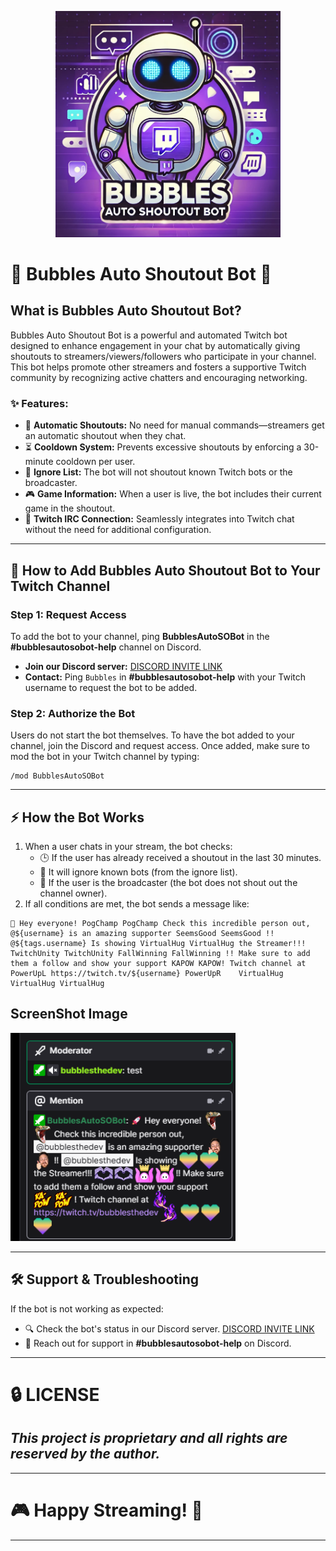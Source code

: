 <p align="center">
  <img src="https://github.com/KernFerm/Bubbles-Auto-SO-Bot/blob/main/bubbles-auto-so-bot.png" width="360" alt="Bubbles Auto Shoutout Bot Logo">
</p>

# 🚀 Bubbles Auto Shoutout Bot 🎉

## What is Bubbles Auto Shoutout Bot?
Bubbles Auto Shoutout Bot is a powerful and automated Twitch bot designed to enhance engagement in your chat by automatically giving shoutouts to streamers/viewers/followers who participate in your channel. This bot helps promote other streamers and fosters a supportive Twitch community by recognizing active chatters and encouraging networking.

### ✨ Features:
- 🤖 **Automatic Shoutouts:** No need for manual commands—streamers get an automatic shoutout when they chat.
- ⏳ **Cooldown System:** Prevents excessive shoutouts by enforcing a 30-minute cooldown per user.
- 🚫 **Ignore List:** The bot will not shoutout known Twitch bots or the broadcaster.
- 🎮 **Game Information:** When a user is live, the bot includes their current game in the shoutout.
- 🔗 **Twitch IRC Connection:** Seamlessly integrates into Twitch chat without the need for additional configuration.

---

## 📌 How to Add Bubbles Auto Shoutout Bot to Your Twitch Channel

### Step 1: Request Access
To add the bot to your channel, ping **BubblesAutoSOBot** in the **#bubblesautosobot-help** channel on Discord.

- **Join our Discord server:** [DISCORD INVITE LINK](https://discord.gg/eCGpWUf5aR)
- **Contact:** Ping `Bubbles` in **#bubblesautosobot-help** with your Twitch username to request the bot to be added.

### Step 2: Authorize the Bot

Users do not start the bot themselves. To have the bot added to your channel, join the Discord and request access. Once added, make sure to mod the bot in your Twitch channel by typing:
```
/mod BubblesAutoSOBot
```
---

## ⚡ How the Bot Works
1. When a user chats in your stream, the bot checks:
   - 🕒 If the user has already received a shoutout in the last 30 minutes.
   - 🚫 It will ignore known bots (from the ignore list).
   - 🎥 If the user is the broadcaster (the bot does not shout out the channel owner).
2. If all conditions are met, the bot sends a message like:
```
🚀 Hey everyone! PogChamp PogChamp Check this incredible person out, @${username} is an amazing supporter SeemsGood SeemsGood !! @${tags.username} Is showing VirtualHug VirtualHug the Streamer!!! TwitchUnity TwitchUnity FallWinning FallWinning !! Make sure to add them a follow and show your support KAPOW KAPOW! Twitch channel at PowerUpL https://twitch.tv/${username} PowerUpR    VirtualHug VirtualHug VirtualHug  
```
## ScreenShot Image
<p align="left">
  <img src="https://github.com/KernFerm/Bubbles-Auto-SO-Bot/blob/main/screenshot.png" width="360" alt="screenshot">
</p>

---

## 🛠️ Support & Troubleshooting
If the bot is not working as expected:
- 🔍 Check the bot's status in our Discord server. [DISCORD INVITE LINK](https://discord.gg/eCGpWUf5aR)
- 💬 Reach out for support in **#bubblesautosobot-help** on Discord.

---
# 🔒 LICENSE
## ***This project is proprietary and all rights are reserved by the author.***
---
# 🎮 **Happy Streaming!** 🚀
---
